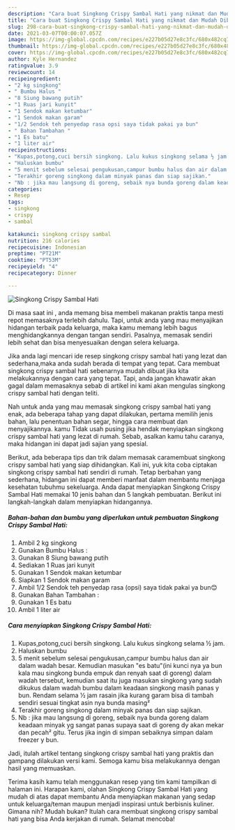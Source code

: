 ```yaml
---
description: "Cara buat Singkong Crispy Sambal Hati yang nikmat dan Mudah Dibuat"
title: "Cara buat Singkong Crispy Sambal Hati yang nikmat dan Mudah Dibuat"
slug: 298-cara-buat-singkong-crispy-sambal-hati-yang-nikmat-dan-mudah-dibuat
date: 2021-03-07T00:00:07.057Z
image: https://img-global.cpcdn.com/recipes/e227b05d27e8c3fc/680x482cq70/singkong-crispy-sambal-hati-foto-resep-utama.jpg
thumbnail: https://img-global.cpcdn.com/recipes/e227b05d27e8c3fc/680x482cq70/singkong-crispy-sambal-hati-foto-resep-utama.jpg
cover: https://img-global.cpcdn.com/recipes/e227b05d27e8c3fc/680x482cq70/singkong-crispy-sambal-hati-foto-resep-utama.jpg
author: Kyle Hernandez
ratingvalue: 3.9
reviewcount: 14
recipeingredient:
- "2 kg singkong"
- " Bumbu Halus "
- "8 Siung bawang putih"
- "1 Ruas jari kunyit"
- "1 Sendok makan ketumbar"
- "1 Sendok makan garam"
- "1/2 Sendok teh penyedap rasa opsi saya tidak pakai ya bun"
- " Bahan Tambahan "
- "1 Es batu"
- "1 liter air"
recipeinstructions:
- "Kupas,potong,cuci bersih singkong. Lalu kukus singkong selama ½ jam."
- "Haluskan bumbu"
- "5 menit sebelum selesai pengukusan,campur bumbu halus dan air dalam wadah besar. Kemudian masukan &#34;es batu&#34;(ini kunci nya ya bun kala mau singkong bunda empuk dan renyah saat di goreng) dalam wadah tersebut, kemudian saat itu juga masukan singkong yang sudah dikukus dalam wadah bumbu dalam keadaan singkong masih panas y bun. Rendam selama ½ jam rasain jika kurang garam bisa di tambah sendiri sesuai tingkat asin nya bunda masing²"
- "Terakhir goreng singkong dalam minyak panas dan siap sajikan."
- "Nb : jika mau langsung di goreng, sebaik nya bunda goreng dalam keadaan minyak yg sangat panas supaya saat di goreng dy akan mekar dan pecah² gitu. Terus jika ingin di simpan sebaiknya simpan dalam freezer y bun."
categories:
- Resep
tags:
- singkong
- crispy
- sambal

katakunci: singkong crispy sambal 
nutrition: 216 calories
recipecuisine: Indonesian
preptime: "PT21M"
cooktime: "PT53M"
recipeyield: "4"
recipecategory: Dinner

---
```



![Singkong Crispy Sambal Hati](https://img-global.cpcdn.com/recipes/e227b05d27e8c3fc/680x482cq70/singkong-crispy-sambal-hati-foto-resep-utama.jpg)

Di masa  saat ini , anda memang bisa membeli makanan praktis tanpa mesti repot memasaknya terlebih dahulu. Tapi, untuk anda yang mau menyajikan hidangan terbaik pada keluarga, maka kamu memang lebih bagus menghidangkannya dengan tangan sendiri. Pasalnya, memasak sendiri lebih sehat dan bisa menyesuaikan dengan selera keluarga.

Jika anda lagi mencari ide resep singkong crispy sambal hati yang lezat dan sederhana,maka anda sudah berada di tempat yang tepat. Cara membuat singkong crispy sambal hati  sebenarnya mudah dibuat jika kita melakukannya dengan cara yang tepat. Tapi, anda jangan khawatir akan gagal dalam memasaknya 
sebab di artikel ini kami akan mengulas singkong crispy sambal hati dengan teliti.  



Nah untuk anda yang mau memasak singkong crispy sambal hati yang enak, ada beberapa tahap yang dapat dilakukan, pertama memilih jenis bahan, lalu penentuan bahan segar, hingga cara membuat dan menyajikannya. kamu Tidak usah pusing jika hendak menyiapkan singkong crispy sambal hati yang lezat di rumah. Sebab, asalkan kamu  tahu caranya, maka hidangan ini dapat jadi sajian yang spesial.

Berikut, ada beberapa tips dan trik dalam memasak caramembuat singkong crispy sambal hati yang siap dihidangkan. Kali ini, yuk kita coba ciptakan singkong crispy sambal hati sendiri di rumah. Tetap berbahan yang sederhana, hidangan ini dapat memberi manfaat dalam membantu menjaga kesehatan tubuhmu sekeluarga. Anda dapat menyiapkan Singkong Crispy Sambal Hati memakai 10 jenis bahan dan 5 langkah pembuatan. Berikut ini langkah-langkah dalam menyiapkan hidangannya.

<!--inarticleads1-->

##### Bahan-bahan dan bumbu yang diperlukan untuk pembuatan Singkong Crispy Sambal Hati:

1. Ambil 2 kg singkong
1. Gunakan  Bumbu Halus :
1. Gunakan 8 Siung bawang putih
1. Sediakan 1 Ruas jari kunyit
1. Gunakan 1 Sendok makan ketumbar
1. Siapkan 1 Sendok makan garam
1. Ambil 1/2 Sendok teh penyedap rasa (opsi) saya tidak pakai ya bun😊
1. Gunakan  Bahan Tambahan :
1. Gunakan 1 Es batu
1. Ambil 1 liter air




<!--inarticleads2-->

##### Cara menyiapkan Singkong Crispy Sambal Hati:

1. Kupas,potong,cuci bersih singkong. Lalu kukus singkong selama ½ jam.
1. Haluskan bumbu
1. 5 menit sebelum selesai pengukusan,campur bumbu halus dan air dalam wadah besar. Kemudian masukan &#34;es batu&#34;(ini kunci nya ya bun kala mau singkong bunda empuk dan renyah saat di goreng) dalam wadah tersebut, kemudian saat itu juga masukan singkong yang sudah dikukus dalam wadah bumbu dalam keadaan singkong masih panas y bun. Rendam selama ½ jam rasain jika kurang garam bisa di tambah sendiri sesuai tingkat asin nya bunda masing²
1. Terakhir goreng singkong dalam minyak panas dan siap sajikan.
1. Nb : jika mau langsung di goreng, sebaik nya bunda goreng dalam keadaan minyak yg sangat panas supaya saat di goreng dy akan mekar dan pecah² gitu. Terus jika ingin di simpan sebaiknya simpan dalam freezer y bun.




Jadi, itulah artikel tentang  singkong crispy sambal hati  yang praktis dan gampang dilakukan versi kami. Semoga kamu bisa melakukannya dengan hasil yang memuaskan. 

Terima kasih kamu telah menggunakan resep yang tim kami tampilkan di halaman ini. Harapan kami, olahan  Singkong Crispy Sambal Hati yang mudah di atas dapat membantu Anda menyiapkan makanan yang sedap untuk keluarga/teman maupun menjadi inspirasi untuk berbisnis kuliner. Gimana nih? Mudah bukan? Itulah cara membuat singkong crispy sambal hati yang bisa Anda kerjakan di rumah. Selamat mencoba!

